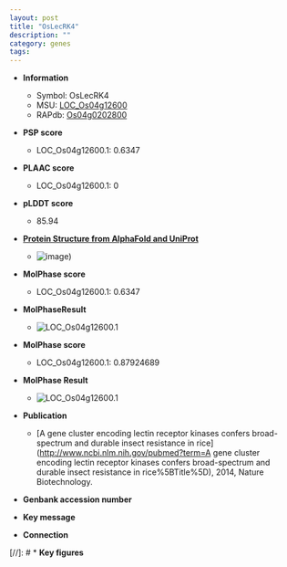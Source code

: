 ```yaml
---
layout: post
title: "OsLecRK4"
description: ""
category: genes
tags: 
---
```


* **Information**  
    + Symbol: OsLecRK4  
    + MSU: [LOC_Os04g12600](http://rice.plantbiology.msu.edu/cgi-bin/ORF_infopage.cgi?orf=LOC_Os04g12600)  
    + RAPdb: [Os04g0202800](http://rapdb.dna.affrc.go.jp/viewer/gbrowse_details/irgsp1?name=Os04g0202800)  

* **PSP score**  
    + LOC_Os04g12600.1: 0.6347 

* **PLAAC score**  
    + LOC_Os04g12600.1: 0 

* **pLDDT score**
    + 85.94

* **[Protein Structure from AlphaFold and UniProt](https://www.uniprot.org/uniprotkb/Q7FAZ0/entry#structure)**
    + ![image](https://ricepsp.github.io/images/Q7/AF-Q7FAZ0-F1.png))

* **MolPhase score**
    + LOC_Os04g12600.1: 0.6347

* **MolPhaseResult**
    + ![LOC_Os04g12600.1](https://ricepsp.github.io/pictures/LOC_Os04g/LOC_Os04g12600.1.png)

* **MolPhase score**
    + LOC_Os04g12600.1: 0.87924689

* **MolPhase Result**
    + ![LOC_Os04g12600.1](https://304243504.github.io/Pictures/LOC_Os04g/LOC_Os04g12600.1.png)

* **Publication**  
    + [A gene cluster encoding lectin receptor kinases confers broad-spectrum and durable insect resistance in rice](http://www.ncbi.nlm.nih.gov/pubmed?term=A gene cluster encoding lectin receptor kinases confers broad-spectrum and durable insect resistance in rice%5BTitle%5D), 2014, Nature Biotechnology.

* **Genbank accession number**  

* **Key message**  

* **Connection**  

[//]: # * **Key figures**  


